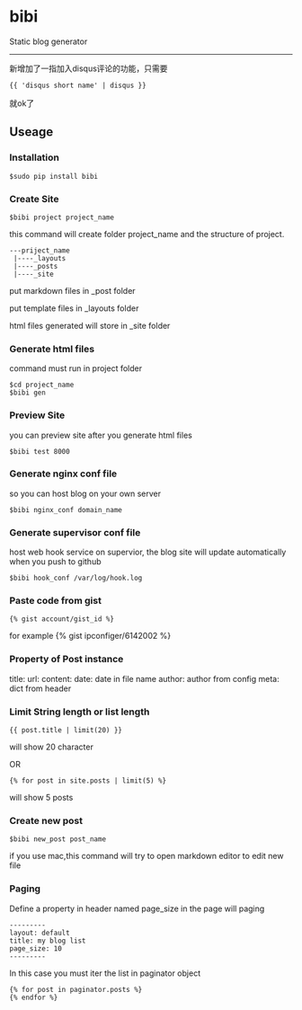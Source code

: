 # bibi
Static blog generator

-------------------

新增加了一指加入disqus评论的功能，只需要

    {{ 'disqus short name' | disqus }}
    
就ok了

## Useage

### Installation

    $sudo pip install bibi

### Create Site

    $bibi project project_name


this command will create folder project_name and the structure of project.

    ---priject_name
     |----_layouts
     |----_posts
     |----_site
 
 put markdown files in _post folder
 
 put template files in _layouts folder
 
 html files generated will store in _site folder
 
### Generate html files

command must run in project folder

    $cd project_name
    $bibi gen


### Preview Site

you can preview site after you generate html files

    $bibi test 8000


### Generate nginx conf file

so you can host blog on your own server


    $bibi nginx_conf domain_name


### Generate supervisor conf file

host web hook service on supervior, the blog site will update automatically when you push to github


    $bibi hook_conf /var/log/hook.log


### Paste code from gist

    {% gist account/gist_id %}
    
for example {% gist ipconfiger/6142002 %}

### Property of Post instance

title:
url:
content:
date: date in file name
author: author from config
meta: dict from header


### Limit String length or list length

    {{ post.title | limit(20) }}

will show 20 character

OR

    {% for post in site.posts | limit(5) %}
    
will show 5 posts

### Create new post

    $bibi new_post post_name
    
if you use mac,this command will try to open markdown editor to edit new file

### Paging

Define a property in header named page_size in the page will paging

    ---------
    layout: default
    title: my blog list
    page_size: 10
    ---------

In this case you must iter the list in paginator object

    {% for post in paginator.posts %}
    {% endfor %}
